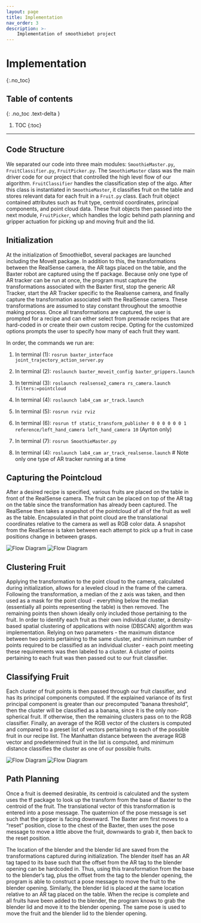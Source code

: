 ```yaml
---
layout: page
title: Implementation
nav_order: 3
description: >-
    Implementation of smoothiebot project
---
```


# Implementation
{:.no_toc}

## Table of contents
{: .no_toc .text-delta }

1. TOC
{:toc}

---
## Code Structure
We separated our code into three main modules: `SmoothieMaster.py`, `FruitClassifier.py`, `FruitPicker.py`. The `SmoothieMaster` class was the main driver code for our project that controlled the high level flow of our algorithm. `FruitClassifier` handles the classification step of the algo. After this class is instantiated in `SmoothieMaster`, it classifies fruit on the table and stores relevant data for each fruit in a `Fruit.py` class. Each fruit object contained attributes such as fruit type, centroid coordinates, principal components, and point cloud data. These fruit objects then passed into the next module, `FruitPicker`, which handles the logic behind path planning and gripper actuation for picking up and moving fruit and the lid.

## Initialization

At the initialization of SmoothieBot, several packages are launched including the MoveIt package. In addition to this, the transformations between the RealSense camera, the AR tags placed on the table, and the Baxter robot are captured using the tf package. Because only one type of AR tracker can be run at once, the program must capture the transformations associated with the Baxter first, stop the generic AR Tracker, start the AR Tracker specific to the Realsense camera, and finally capture the transformation associated with the RealSense camera. These transformations are assumed to stay constant throughout the smoothie making process. Once all transformations are captured, the user is prompted for a recipe and can either select from premade recipes that are hard-coded in or create their own custom recipe. Opting for the customized options prompts the user to specify how many of each fruit they want. 

In order, the commands we run are:

1. In terminal (1): `rosrun baxter_interface joint_trajectory_action_server.py`

2. In terminal (2): `roslaunch baxter_moveit_config baxter_grippers.launch`

3. In terminal (3): `roslaunch realsense2_camera rs_camera.launch filters:=pointcloud`

4. In terminal (4): `roslaunch lab4_cam ar_track.launch`

5. In terminal (5): `rosrun rviz rviz`

6. In terminal (6): `rosrun tf static_transform_publisher 0 0 0 0 0 0 1 reference/left_hand_camera left_hand_camera 10` (Ayrton only)

7. In terminal (7): `rosrun SmoothieMaster.py`

8. In terminal (4): `roslaunch lab4_cam ar_track_realsense.launch` # Note only one type of AR tracker running at a time


## Capturing the Pointcloud 

After a desired recipe is specified, various fruits are placed on the table in front of the RealSense camera. The fruit can be placed on top of the AR tag on the table since the transformation has already been captured. The RealSense then takes a snapshot of the pointcloud of all of the fruit as well as the table. Encapsulated in that point cloud are the translational coordinates relative to the camera as well as RGB color data. A snapshot from the RealSense is taken between each attempt to pick up a fruit in case positions change in between grasps.

<img src="../pictures/pointcloud1.png" alt="Flow Diagram"/>
<img src="../pictures/pointcloud2.png" alt="Flow Diagram"/>

## Clustering Fruit 

Applying the transformation to the point cloud to the camera, calculated during initialization, allows for a leveled cloud in the frame of the camera. Following the transformation, a median of the z axis was taken, and then used as a mask for the point cloud - everything below the median (essentially all points representing the table) is then removed. The remaining points then shown ideally only included those pertaining to the fruit.
In order to identify each fruit as their own individual cluster, a density-based spatial clustering of applications with noise (DBSCAN) algorithm was implementation. Relying on two parameters - the maximum distance between two points pertaining to the same cluster, and minimum number of points required to be classified as an individual cluster - each point meeting these requirements was then labeled to a cluster. A cluster of points pertaining to each fruit was then passed out to our fruit classifier.


## Classifying Fruit 

Each cluster of fruit points is then passed through our fruit classifier, and has its principal components computed. If the explained variance of its first principal component is greater than our precomputed “banana threshold”, then the cluster will be classified as a banana, since it is the only non-spherical fruit. If otherwise, then the remaining clusters pass on to the RGB classifier.
Finally, an average of the RGB vector of the clusters is computed and compared to a preset list of vectors pertaining to each of the possible fruit in our recipe list. The Manhattan distance between the average RGB vector and predetermined fruit in the list is computed, and minimum distance classifies the cluster as one of our possible fruits. 

<img src="../pictures/bananapc.png" alt="Flow Diagram"/>
<img src="../pictures/bananapc2.png" alt="Flow Diagram"/>


## Path Planning

Once a fruit is deemed desirable, its centroid is calculated and the system uses the tf package to look up the transform from the base of Baxter to the centroid of the fruit. The translational vector of this transformation is entered into a pose message. The quaternion of the pose message is set such that the gripper is facing downward. The Baxter arm first moves to a “reset” position, close to the chest of the Baxter, then uses the pose message to move a little above the fruit, downwards to grab it, then back to the reset position. 

The location of the blender and the blender lid are saved from the transformations captured during initialization. The blender itself has an AR tag taped to its base such that the offset from the AR tag to the blender opening can be hardcoded in. Thus, using this transformation from the base to the blender’s tag, plus the offset from the tag to the blender opening, the program is able to construct a pose message to move the fruit to the blender opening.
Similarly, the blender lid is placed at the same location relative to an AR tag placed on the table. When the recipe is complete and all fruits have been added to the blender, the program knows to grab the blender lid and move it to the blender opening. The same pose is used to move the fruit and the blender lid to the blender opening. 

